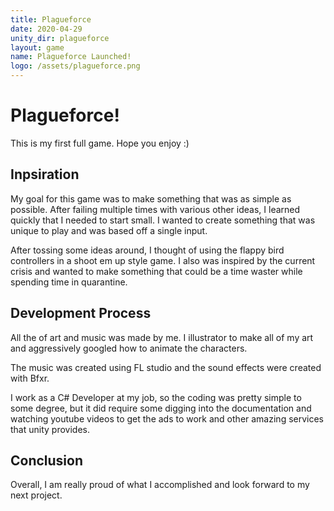 ```yaml
---
title: Plagueforce
date: 2020-04-29
unity_dir: plagueforce
layout: game
name: Plagueforce Launched!
logo: /assets/plagueforce.png
---
```

# Plagueforce!

This is my first full game.  Hope you enjoy :)

## Inpsiration 

My goal for this game was to make something that was as simple as possible.  After failing multiple times with various other ideas, I learned quickly that I needed to start small.  I wanted to create something that was unique to play and was based off a single input.

After tossing some ideas around, I thought of using the flappy bird controllers in a shoot em up style game.  I also was inspired by the current crisis and wanted to make something that could be a time waster while spending time in quarantine.

## Development Process

All the of art and music was made by me.  I illustrator to make all of my art and aggressively googled how to animate the characters.

The music was created using FL studio and the sound effects were created with Bfxr.

I work as a C# Developer at my job, so the coding was pretty simple to some degree, but it did require some digging into the documentation and watching youtube videos to get the ads to work and other amazing services that unity provides.

## Conclusion

Overall, I am really proud of what I accomplished and look forward to my next project.
